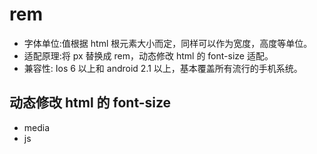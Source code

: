 # rem

- 字体单位:值根据 html 根元素大小而定，同样可以作为宽度，高度等单位。
- 适配原理:将 px 替换成 rem，动态修改 html 的 font-size 适配。
- 兼容性: Ios 6 以上和 android 2.1 以上，基本覆盖所有流行的手机系统。

## 动态修改 html 的 font-size

- media
- js
